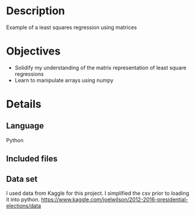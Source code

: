 # Description

Example of a least squares regression using matrices

# Objectives
* Solidify my understanding of the matrix representation of least square regressions
* Learn to manipulate arrays using numpy

# Details

## Language

Python

## Included files

## Data set
I used data from Kaggle for this project. 
I simplified the csv prior to loading it into python.
https://www.kaggle.com/joelwilson/2012-2016-presidential-elections/data
